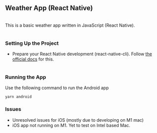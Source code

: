 ## Weather App (React Native)
<br>
This is a basic weather app written in JavaScript (React Native).
<br><br>


### Setting Up the Project
- Prepare your React Native development (react-native-cli). Follow [the official docs](https://reactnative.dev/docs/environment-setup) for this.
<br><br>

### Running the App

Use the following command to run the Android app
```
yarn android
```

### Issues

- Unresolved issues for iOS (mostly due to developing on M1 mac)
- iOS app not running on M1. Yet to test on Intel based Mac.
